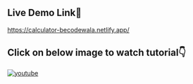 
## Live Demo Link🔗


https://calculator-becodewala.netlify.app/


## Click on below image to watch tutorial👇

[![youtube](https://img.youtube.com/vi/V-dS7YqyVmg/0.jpg)](https://www.youtube.com/watch?v=V-dS7YqyVmg)
